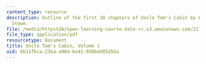 ```yaml
---
content_type: resource
description: Outline of the first 18 chapters of Uncle Tom's Cabin by Harriet Beecher
  Stowe.
file: /media/https%3A/open-learning-course-data-rc.s3.amazonaws.com/21l-002-foundations-of-western-culture-ii-fall-2002/6b11fbca23eaa98dbe41930bdd85d5ba_outline1.pdf
file_type: application/pdf
resourcetype: Document
title: Uncle Tom's Cabin, Volume 1
uid: 6b11fbca-23ea-a98d-be41-930bdd85d5ba
---
```

